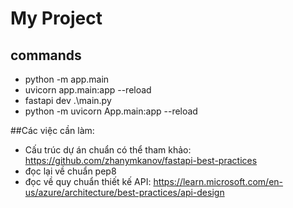 # My Project
## commands
- python -m app.main
- uvicorn app.main:app --reload
- fastapi dev .\main.py
- python -m uvicorn App.main:app --reload


##Các việc cần làm:
- Cấu trúc dự án chuẩn có thể tham khảo: https://github.com/zhanymkanov/fastapi-best-practices
- đọc lại về chuẩn pep8
- đọc về quy chuẩn thiết kế API: https://learn.microsoft.com/en-us/azure/architecture/best-practices/api-design